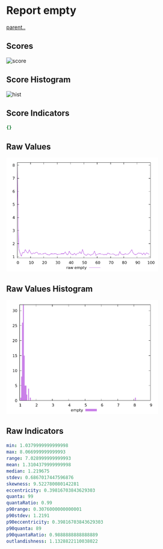 # Report empty

[parent..](./..)  


## Scores

![score](./score.png)  

## Score Histogram

![hist](./hist.png)  

## Score Indicators

```yaml
{}

```

## Raw Values

![raw](./raw.png)  

## Raw Values Histogram

![raw hist](./raw_hist.png)  

## Raw Indicators

```yaml
min: 1.0379999999999998
max: 8.066999999999993
range: 7.028999999999993
mean: 1.3104379999999998
median: 1.219675
stdev: 0.6867017447596876
skewness: 9.522780080142281
eccentricity: 0.39816703843629303
quanta: 99
quantaRatio: 0.99
p90range: 0.3076000000000001
p90stdev: 1.2191
p90eccentricity: 0.39816703843629303
p90quanta: 89
p90quantaRatio: 0.9888888888888889
outlandishness: 1.1328822110038022

```

<style>
  img {
    max-width: 80%;
  }
</style>
      

